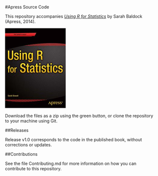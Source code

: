 #Apress Source Code

This repository accompanies [*Using R for Statistics*](http://www.apress.com/9781484201404) by Sarah  Baldock (Apress, 2014).

![Cover image](9781484201404.jpg)

Download the files as a zip using the green button, or clone the repository to your machine using Git.

##Releases

Release v1.0 corresponds to the code in the published book, without corrections or updates.

##Contributions

See the file Contributing.md for more information on how you can contribute to this repository.
